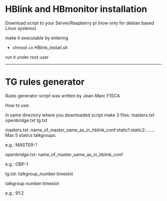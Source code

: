 # HBlink and HBmonitor installation

Download script to your Server/Raspberry pi (now only for debian based Linux systems)

make it executable by entering  
- chmod +x HBlink_install.sh

run it under root user

--------------------
# TG rules generator

Rules generator script was written by Jean-Marc F1SCA

How to use:

in same directory where you downloaded script make 3 files: masters.txt openbridge.txt tg.txt

masters.txt:
name_of_master_same_as_in_hblink_conf:static1:static2:.......
Max 5 statics talkgroups.

e.g.:
MASTER-1

openbridge.txt:
name_of_master_same_as_in_hblink_conf

e.g.:
OBP-1

tg.txt:
talkgroup_number:timeslot

talkgroup number:timeslot

e.g.:
91:2

